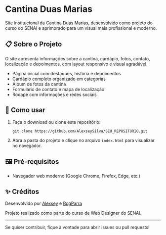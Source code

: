 # Cantina Duas Marias

Site institucional da Cantina Duas Marias, desenvolvido como projeto do curso do SENAI e aprimorado para um visual mais profissional e moderno.

## 📋 Sobre o Projeto
O site apresenta informações sobre a cantina, cardápio, fotos, contato, localização e depoimentos, com layout responsivo e visual agradável.

- Página inicial com destaques, história e depoimentos
- Cardápio completo organizado em categorias
- Álbum de fotos da cantina
- Formulário de contato e mapa de localização
- Rodapé com informações e redes sociais

## 🚀 Como usar
1. Faça o download ou clone este repositório:
   ```
   git clone https://github.com/AlexseySilva/SEU_REPOSITORIO.git
   ```
2. Abra a pasta do projeto e clique no arquivo `index.html` para visualizar no navegador.

## 🖼️ Pré-requisitos
- Navegador web moderno (Google Chrome, Firefox, Edge, etc.)

## ✨ Créditos
Desenvolvido por [Alexsey](https://github.com/AlexseySilva) e [BcgParra](https://github.com/BcgParra)

Projeto realizado como parte do curso de Web Designer do SENAI.

---

Se quiser contribuir, fique à vontade para abrir issues ou pull requests!
